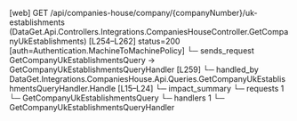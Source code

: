 [web] GET /api/companies-house/company/{companyNumber}/uk-establishments  (DataGet.Api.Controllers.Integrations.CompaniesHouseController.GetCompanyUkEstablishments)  [L254–L262] status=200 [auth=Authentication.MachineToMachinePolicy]
  └─ sends_request GetCompanyUkEstablishmentsQuery -> GetCompanyUkEstablishmentsQueryHandler [L259]
    └─ handled_by DataGet.Integrations.CompaniesHouse.Api.Queries.GetCompanyUkEstablishmentsQueryHandler.Handle [L15–L24]
  └─ impact_summary
    └─ requests 1
      └─ GetCompanyUkEstablishmentsQuery
    └─ handlers 1
      └─ GetCompanyUkEstablishmentsQueryHandler

